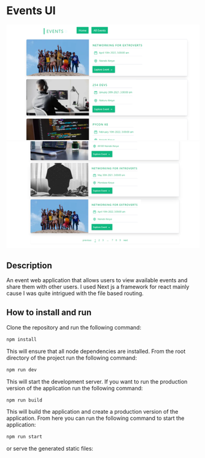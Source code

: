 # Events UI

![event cover](./cover-1.png)
![event cover](./cover-2.png)

## Description

An event web application that allows users to view available events and share them with other users. I used Next js a framework for react mainly cause I was quite intrigued with the file based routing.

## How to install and run

Clone the repository and run the following command:

```bash
npm install
```

This will ensure that all node dependencies are installed.
From the root directory of the project run the following command:

```bash
npm run dev
```

This will start the development server.
If you want to run the production version of the application run the following command:

```bash
npm run build
```

This will build the application and create a production version of the application.
From here you can run the following command to start the application:

```bash
npm run start
```

or serve the generated static files:
